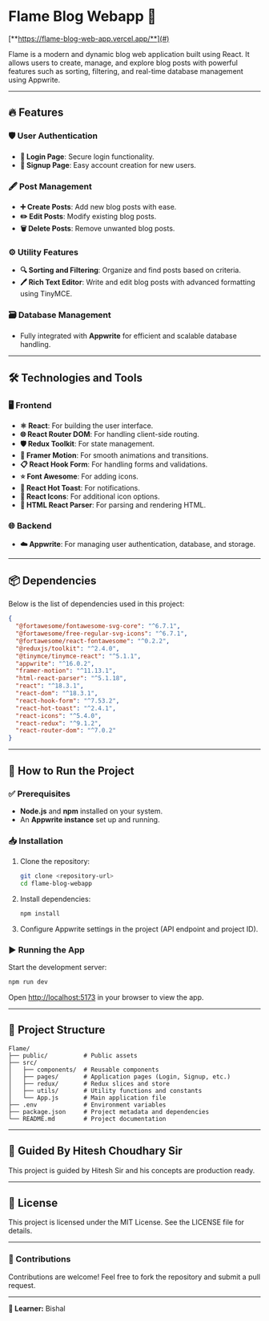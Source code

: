 # Flame Blog Webapp 🚀

[**https://flame-blog-web-app.vercel.app/**](#) 

Flame is a modern and dynamic blog web application built using React. It allows users to create, manage, and explore blog posts with powerful features such as sorting, filtering, and real-time database management using Appwrite.

---

## 🔥 Features

### 🛡️ User Authentication
- **🔑 Login Page**: Secure login functionality.
- **📝 Signup Page**: Easy account creation for new users.

### 🖋️ Post Management
- **➕ Create Posts**: Add new blog posts with ease.
- **✏️ Edit Posts**: Modify existing blog posts.
- **🗑️ Delete Posts**: Remove unwanted blog posts.

### ⚙️ Utility Features
- **🔍 Sorting and Filtering**: Organize and find posts based on criteria.
- **🖊️ Rich Text Editor**: Write and edit blog posts with advanced formatting using TinyMCE.

### 🗃️ Database Management
- Fully integrated with **Appwrite** for efficient and scalable database handling.

---

## 🛠️ Technologies and Tools

### 🖥️ Frontend
- **⚛️ React**: For building the user interface.
- **🌐 React Router DOM**: For handling client-side routing.
- **🛡️ Redux Toolkit**: For state management.
- **💫 Framer Motion**: For smooth animations and transitions.
- **📋 React Hook Form**: For handling forms and validations.
- **⭐ Font Awesome**: For adding icons.
- **🍞 React Hot Toast**: For notifications.
- **🎨 React Icons**: For additional icon options.
- **🔧 HTML React Parser**: For parsing and rendering HTML.

### 🌐 Backend
- **☁️ Appwrite**: For managing user authentication, database, and storage.

---

## 📦 Dependencies
Below is the list of dependencies used in this project:

```json
{
  "@fortawesome/fontawesome-svg-core": "^6.7.1",
  "@fortawesome/free-regular-svg-icons": "^6.7.1",
  "@fortawesome/react-fontawesome": "^0.2.2",
  "@reduxjs/toolkit": "^2.4.0",
  "@tinymce/tinymce-react": "^5.1.1",
  "appwrite": "^16.0.2",
  "framer-motion": "^11.13.1",
  "html-react-parser": "^5.1.18",
  "react": "^18.3.1",
  "react-dom": "^18.3.1",
  "react-hook-form": "^7.53.2",
  "react-hot-toast": "^2.4.1",
  "react-icons": "^5.4.0",
  "react-redux": "^9.1.2",
  "react-router-dom": "^7.0.2"
}
```

---

## 🚀 How to Run the Project

### ✅ Prerequisites
- **Node.js** and **npm** installed on your system.
- An **Appwrite instance** set up and running.

### 📥 Installation
1. Clone the repository:
   ```bash
   git clone <repository-url>
   cd flame-blog-webapp
   ```
2. Install dependencies:
   ```bash
   npm install
   ```
3. Configure Appwrite settings in the project (API endpoint and project ID).

### ▶️ Running the App
Start the development server:
```bash
npm run dev
```
Open [http://localhost:5173](http://localhost:5173) in your browser to view the app.

---

## 📂 Project Structure
```
Flame/
├── public/          # Public assets
├── src/
│   ├── components/  # Reusable components
│   ├── pages/       # Application pages (Login, Signup, etc.)
│   ├── redux/       # Redux slices and store
│   ├── utils/       # Utility functions and constants
│   └── App.js       # Main application file
├── .env             # Environment variables
├── package.json     # Project metadata and dependencies
└── README.md        # Project documentation
```

---

## 📜 Guided By Hitesh Choudhary Sir 
This project is guided by Hitesh Sir and his concepts are production ready.

---

## 📜 License
This project is licensed under the MIT License. See the LICENSE file for details.

---

### 🤝 Contributions
Contributions are welcome! Feel free to fork the repository and submit a pull request.

---

**👤 Learner:** Bishal
